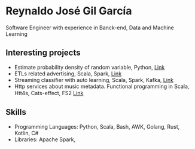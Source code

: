 # Reynaldo José Gil García

Software Engineer with experience in Banck-end, Data and Machine Learning

## Interesting projects

- Estimate probability density of random variable, Python, [Link](https://gitlab.com/gilcu2/kernel_density)
- ETLs related advertising, Scala, Spark, [Link](https://gitlab.com/gilcu2/advertizing_spark)
- Streaming classifier with auto learning, Scala, Spark, Kafka, [Link](https://gitlab.com/gilcu2/streaming_classifier)
- Http services about music metadata. Functional programming in Scala, Htt4s, Cats-eﬀect, FS2 [Link](https://github.com/gilcu2/music_metadata)

## Skills

- Programming Languages: Python, Scala, Bash, AWK, Golang, Rust,  Kotlin,  C#
- Libraries: Apache Spark, 
